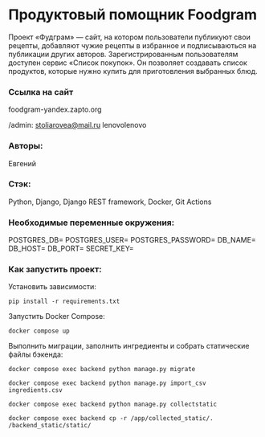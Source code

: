 
# Продуктовый помощник Foodgram

Проект «Фудграм» — сайт, на котором пользователи публикуют свои рецепты, добавляют чужие рецепты в избранное и подписываються на публикации других авторов. Зарегистрированным пользователям доступен сервис «Список покупок». Он позволяет создавать список продуктов, которые нужно купить для приготовления выбранных блюд.

### Ссылка на сайт

foodgram-yandex.zapto.org

/admin:
stoliarovea@mail.ru
lenovolenovo

### Авторы:

Евгений

### Стэк:

Python, Django, Django REST framework, Docker, Git Actions

### Необходимые переменные окружения:

POSTGRES_DB=
POSTGRES_USER=
POSTGRES_PASSWORD=
DB_NAME=
DB_HOST=
DB_PORT=
SECRET_KEY=

### Как запустить проект:

Установить зависимости:
```
pip install -r requirements.txt
```
Запустить Docker Compose:
```
docker compose up
```
Выполнить миграции, заполнить ингредиенты и собрать статические файлы бэкенда:
```
docker compose exec backend python manage.py migrate
```
```
docker compose exec backend python manage.py import_csv ingredients.csv
```
```
docker compose exec backend python manage.py collectstatic
```
```
docker compose exec backend cp -r /app/collected_static/. /backend_static/static/
```
